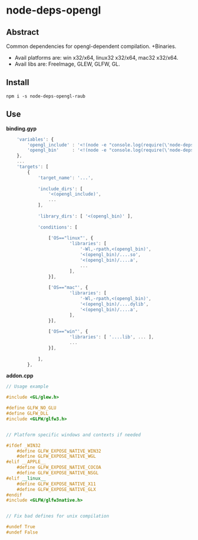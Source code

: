 # node-deps-opengl


## Abstract

Common dependencies for opengl-dependent compilation. +Binaries.

* Avail platforms are: win x32/x64, linux32 x32/x64, mac32 x32/x64.
* Avail libs are: FreeImage, GLEW, GLFW, GL.


## Install

`npm i -s node-deps-opengl-raub`


## Use

**binding.gyp**

```javascript
	'variables': {
		'opengl_include' : '<!(node -e "console.log(require(\'node-deps-opengl-raub\').include)")',
		'opengl_bin'     : '<!(node -e "console.log(require(\'node-deps-opengl-raub\').bin)")',
	},
	...
	'targets': [
		{
			'target_name': '...',
			
			'include_dirs': [
				'<(opengl_include)',
				...
			],
			
			'library_dirs': [ '<(opengl_bin)' ],
			
			'conditions': [
				
				['OS=="linux"', {
						'libraries': [
							'-Wl,-rpath,<(opengl_bin)',
							'<(opengl_bin)/....so',
							'<(opengl_bin)/....a',
							...
						],
				}],
				
				['OS=="mac"', {
						'libraries': [
							'-Wl,-rpath,<(opengl_bin)',
							'<(opengl_bin)/....dylib',
							'<(opengl_bin)/....a',
						],
				}],
				
				['OS=="win"', {
						'libraries': [ '....lib', ... ],
						...
				}],
				
			],
		},
```


**addon.cpp**

```cpp
// Usage example

#include <GL/glew.h>

#define GLFW_NO_GLU
#define GLFW_DLL
#include <GLFW/glfw3.h>


// Platform specific windows and contexts if needed

#ifdef _WIN32
	#define GLFW_EXPOSE_NATIVE_WIN32
	#define GLFW_EXPOSE_NATIVE_WGL
#elif __APPLE__
	#define GLFW_EXPOSE_NATIVE_COCOA
	#define GLFW_EXPOSE_NATIVE_NSGL
#elif __linux__
	#define GLFW_EXPOSE_NATIVE_X11
	#define GLFW_EXPOSE_NATIVE_GLX
#endif
#include <GLFW/glfw3native.h>


// Fix bad defines for unix compilation

#undef True
#undef False
```
